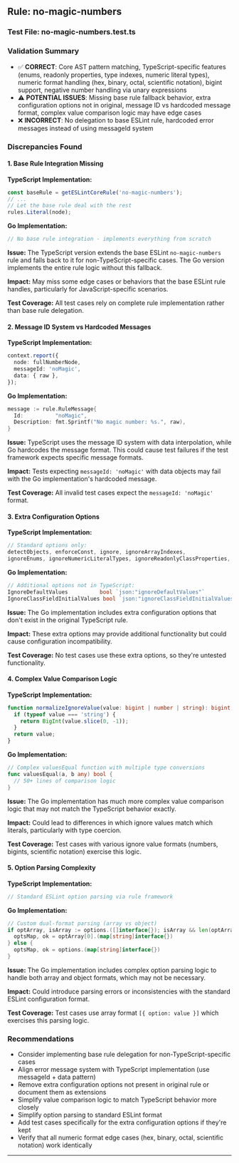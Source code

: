 ## Rule: no-magic-numbers

### Test File: no-magic-numbers.test.ts

### Validation Summary
- ✅ **CORRECT**: Core AST pattern matching, TypeScript-specific features (enums, readonly properties, type indexes, numeric literal types), numeric format handling (hex, binary, octal, scientific notation), bigint support, negative number handling via unary expressions
- ⚠️ **POTENTIAL ISSUES**: Missing base rule fallback behavior, extra configuration options not in original, message ID vs hardcoded message format, complex value comparison logic may have edge cases
- ❌ **INCORRECT**: No delegation to base ESLint rule, hardcoded error messages instead of using messageId system

### Discrepancies Found

#### 1. Base Rule Integration Missing
**TypeScript Implementation:**
```typescript
const baseRule = getESLintCoreRule('no-magic-numbers');
// ... 
// Let the base rule deal with the rest
rules.Literal(node);
```

**Go Implementation:**
```go
// No base rule integration - implements everything from scratch
```

**Issue:** The TypeScript version extends the base ESLint `no-magic-numbers` rule and falls back to it for non-TypeScript-specific cases. The Go version implements the entire rule logic without this fallback.

**Impact:** May miss some edge cases or behaviors that the base ESLint rule handles, particularly for JavaScript-specific scenarios.

**Test Coverage:** All test cases rely on complete rule implementation rather than base rule delegation.

#### 2. Message ID System vs Hardcoded Messages
**TypeScript Implementation:**
```typescript
context.report({
  node: fullNumberNode,
  messageId: 'noMagic',
  data: { raw },
});
```

**Go Implementation:**
```go
message := rule.RuleMessage{
  Id:          "noMagic",
  Description: fmt.Sprintf("No magic number: %s.", raw),
}
```

**Issue:** TypeScript uses the message ID system with data interpolation, while Go hardcodes the message format. This could cause test failures if the test framework expects specific message formats.

**Impact:** Tests expecting `messageId: 'noMagic'` with data objects may fail with the Go implementation's hardcoded message.

**Test Coverage:** All invalid test cases expect the `messageId: 'noMagic'` format.

#### 3. Extra Configuration Options
**TypeScript Implementation:**
```typescript
// Standard options only:
detectObjects, enforceConst, ignore, ignoreArrayIndexes, 
ignoreEnums, ignoreNumericLiteralTypes, ignoreReadonlyClassProperties, ignoreTypeIndexes
```

**Go Implementation:**
```go
// Additional options not in TypeScript:
IgnoreDefaultValues          bool `json:"ignoreDefaultValues"`
IgnoreClassFieldInitialValues bool `json:"ignoreClassFieldInitialValues"`
```

**Issue:** The Go implementation includes extra configuration options that don't exist in the original TypeScript rule.

**Impact:** These extra options may provide additional functionality but could cause configuration incompatibility.

**Test Coverage:** No test cases use these extra options, so they're untested functionality.

#### 4. Complex Value Comparison Logic
**TypeScript Implementation:**
```typescript
function normalizeIgnoreValue(value: bigint | number | string): bigint | number {
  if (typeof value === 'string') {
    return BigInt(value.slice(0, -1));
  }
  return value;
}
```

**Go Implementation:**
```go
// Complex valuesEqual function with multiple type conversions
func valuesEqual(a, b any) bool {
  // 50+ lines of comparison logic
}
```

**Issue:** The Go implementation has much more complex value comparison logic that may not match the TypeScript behavior exactly.

**Impact:** Could lead to differences in which ignore values match which literals, particularly with type coercion.

**Test Coverage:** Test cases with various ignore value formats (numbers, bigints, scientific notation) exercise this logic.

#### 5. Option Parsing Complexity
**TypeScript Implementation:**
```typescript
// Standard ESLint option parsing via rule framework
```

**Go Implementation:**
```go
// Custom dual-format parsing (array vs object)
if optArray, isArray := options.([]interface{}); isArray && len(optArray) > 0 {
  optsMap, ok = optArray[0].(map[string]interface{})
} else {
  optsMap, ok = options.(map[string]interface{})
}
```

**Issue:** The Go implementation includes complex option parsing logic to handle both array and object formats, which may not be necessary.

**Impact:** Could introduce parsing errors or inconsistencies with the standard ESLint configuration format.

**Test Coverage:** Test cases use array format `[{ option: value }]` which exercises this parsing logic.

### Recommendations
- Consider implementing base rule delegation for non-TypeScript-specific cases
- Align error message system with TypeScript implementation (use messageId + data pattern)
- Remove extra configuration options not present in original rule or document them as extensions
- Simplify value comparison logic to match TypeScript behavior more closely
- Simplify option parsing to standard ESLint format
- Add test cases specifically for the extra configuration options if they're kept
- Verify that all numeric format edge cases (hex, binary, octal, scientific notation) work identically

---